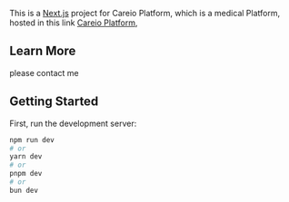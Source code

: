 This is a [Next.js](https://nextjs.org/) project for Careio Platform, which is a medical Platform, hosted in this link [Careio Platform](https://careio.app/),

## Learn More 
please contact me 

## Getting Started
First, run the development server:

```bash
npm run dev
# or
yarn dev
# or
pnpm dev
# or
bun dev
```

